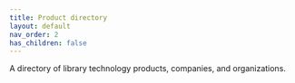 ```yaml
---
title: Product directory
layout: default
nav_order: 2
has_children: false
---
```


A directory of library technology products, companies, and organizations. 
